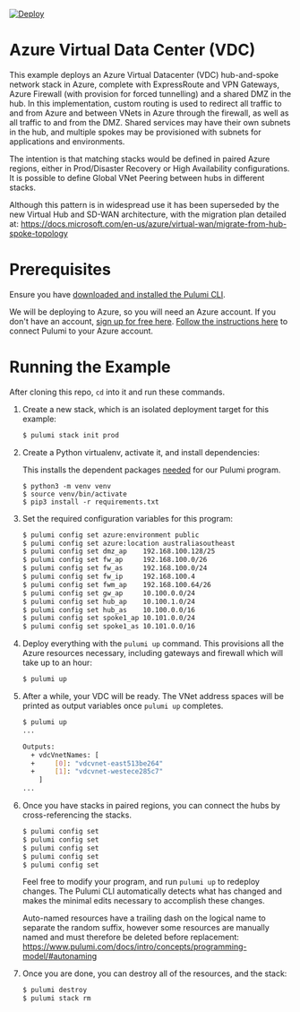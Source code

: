 [![Deploy](https://get.pulumi.com/new/button.svg)](https://app.pulumi.com/new)

# Azure Virtual Data Center (VDC)

This example deploys an Azure Virtual Datacenter (VDC) hub-and-spoke network stack in Azure, complete with ExpressRoute and VPN Gateways, Azure Firewall (with provision for forced tunnelling) and a shared DMZ in the hub. In this implementation, custom routing is used to redirect all traffic to and from Azure and between VNets in Azure through the firewall, as well as all traffic to and from the DMZ. Shared services may have their own subnets in the hub, and multiple spokes may be provisioned with subnets for applications and environments.

The intention is that matching stacks would be defined in paired Azure regions, either in Prod/Disaster Recovery or High Availability configurations. It is possible to define Global VNet Peering between hubs in different stacks.

Although this pattern is in widespread use it has been superseded by the new Virtual Hub and SD-WAN architecture, with the migration plan detailed at:
https://docs.microsoft.com/en-us/azure/virtual-wan/migrate-from-hub-spoke-topology

# Prerequisites

Ensure you have [downloaded and installed the Pulumi CLI](https://www.pulumi.com/docs/get-started/install/).

We will be deploying to Azure, so you will need an Azure account. If you don't have an account,
[sign up for free here](https://azure.microsoft.com/en-us/free/).
[Follow the instructions here](https://www.pulumi.com/docs/intro/cloud-providers/azure/setup/) to connect Pulumi to your Azure account.

# Running the Example

After cloning this repo, `cd` into it and run these commands.

1. Create a new stack, which is an isolated deployment target for this example:

    ```bash
    $ pulumi stack init prod
    ```
   
1.  Create a Python virtualenv, activate it, and install dependencies:

    This installs the dependent packages [needed](https://www.pulumi.com/docs/intro/concepts/how-pulumi-works/) for our Pulumi program.

    ```
    $ python3 -m venv venv
    $ source venv/bin/activate
    $ pip3 install -r requirements.txt
    ```

1. Set the required configuration variables for this program:

    ```bash
    $ pulumi config set azure:environment public
    $ pulumi config set azure:location australiasoutheast
    $ pulumi config set dmz_ap    192.168.100.128/25
    $ pulumi config set fw_ap     192.168.100.0/26
    $ pulumi config set fw_as     192.168.100.0/24
    $ pulumi config set fw_ip     192.168.100.4
    $ pulumi config set fwm_ap    192.168.100.64/26
    $ pulumi config set gw_ap     10.100.0.0/24
    $ pulumi config set hub_ap    10.100.1.0/24
    $ pulumi config set hub_as    10.100.0.0/16
    $ pulumi config set spoke1_ap 10.101.0.0/24
    $ pulumi config set spoke1_as 10.101.0.0/16
    ```

1. Deploy everything with the `pulumi up` command. This provisions all the Azure resources necessary, including gateways and firewall which will take up to an hour:

    ```bash
    $ pulumi up
    ```

1. After a while, your VDC will be ready. The VNet address spaces will be printed as output
   variables once `pulumi up` completes.

    ```bash
    $ pulumi up
    ...

    Outputs:
      + vdcVnetNames: [
      +     [0]: "vdcvnet-east513be264"
      +     [1]: "vdcvnet-westece285c7"
        ]
    ...
    ```

1. Once you have stacks in paired regions, you can connect the hubs by cross-referencing the stacks. 

    ```bash
    $ pulumi config set
    $ pulumi config set
    $ pulumi config set
    $ pulumi config set
    $ pulumi config set
    ```

   Feel free to modify your program, and run `pulumi up` to redeploy changes. The Pulumi CLI automatically detects what has changed and makes the minimal edits necessary to accomplish these changes.
   
   Auto-named resources have a trailing dash on the logical name to separate the random suffix,
   however some resources are manually named and must therefore be deleted before replacement:
   https://www.pulumi.com/docs/intro/concepts/programming-model/#autonaming

1. Once you are done, you can destroy all of the resources, and the stack:

    ```bash
    $ pulumi destroy
    $ pulumi stack rm
    ```